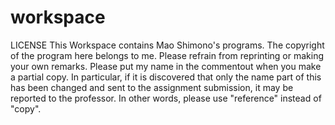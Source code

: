# workspace
LICENSE
This Workspace contains Mao Shimono's programs.
The copyright of the program here belongs to me.
Please refrain from reprinting or making your own remarks.
Please put my name in the commentout when you make a partial copy.
In particular, if it is discovered that only the name part of this has been changed and sent to the assignment submission, it may be reported to the professor.
In other words, please use "reference" instead of "copy".
